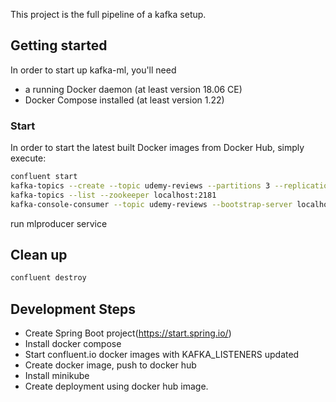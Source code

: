 This project is the full pipeline of a kafka setup.

## Getting started

In order to start up kafka-ml, you'll need
* a running Docker daemon (at least version 18.06 CE)
* Docker Compose installed (at least version 1.22)

### Start

In order to start the latest built Docker images from Docker Hub, simply execute:

```bash
confluent start
kafka-topics --create --topic udemy-reviews --partitions 3 --replication-factor 1 --zookeeper localhost:2181
kafka-topics --list --zookeeper localhost:2181
kafka-console-consumer --topic udemy-reviews --bootstrap-server localhost:9092
```
run mlproducer service

## Clean up
```bash
confluent destroy
```

## Development Steps
* Create Spring Boot project(https://start.spring.io/)
* Install docker compose
* Start confluent.io docker images with KAFKA_LISTENERS updated
* Create docker image, push to docker hub
* Install minikube
* Create deployment using docker hub image.
